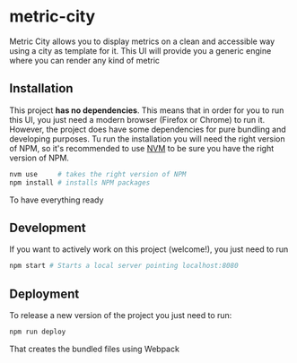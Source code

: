 # metric-city

Metric City allows you to display metrics on a clean and accessible way using a city as template for it. This UI will provide you a generic engine where you can render any kind of metric

## Installation

This project **has no dependencies**. This means that in order for you to run this UI, you just need a modern browser (Firefox or Chrome) to run it. However, the project does have some dependencies for pure bundling and developing purposes. Tu run the installation you will need the right version of NPM, so it's recommended to use [NVM](https://github.com/nvm-sh/nvm) to be sure you have the right version of NPM.
```bash
nvm use     # takes the right version of NPM
npm install # installs NPM packages
```
To have everything ready

## Development

If you want to actively work on this project (welcome!), you just need to run
```bash
npm start # Starts a local server pointing localhost:8080
```

## Deployment

To release a new version of the project  you just need to run:
```bash
npm run deploy
```
That creates the bundled files using Webpack
